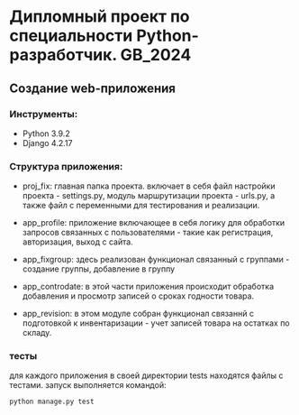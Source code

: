 # Дипломный проект по специальности Python-разработчик. GB_2024
## Создание web-приложения

### Инструменты:

* Python 3.9.2
* Django 4.2.17

### Структура приложения:
- proj_fix:
главная папка проекта. включает в себя файл настройки проекта - settings.py, модуль маршрутизации проекта - urls.py, а также файл с переменными для тестирования и реализации.

- app_profile:
приложение включающее в себя логику для обработки запросов связанных с пользователями - такие как регистрация, авторизация, выход с сайта.

- app_fixgroup:
здесь реализован функционал связанный с группами - создание группы, добавление в группу
- app_controdate:
в этой части приложения происходит обработка добавления и просмотр записей о сроках годности товара.

- app_revision:
в этом модуле собран функционал связаннй с подготовкой к инвентаризации - учет записей товара на остатках по складу.

### тесты
для каждого приложения в своей директории tests находятся файлы с тестами. запуск выполняется командой:
```py
python manage.py test
```